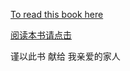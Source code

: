 [To read this book here](http://ryancheunggit.gitbooks.io/calculus-with-python/content/)  

[阅读本书请点击](http://ryancheunggit.gitbooks.io/calculus-with-python/content/)

谨以此书 献给 我亲爱的家人